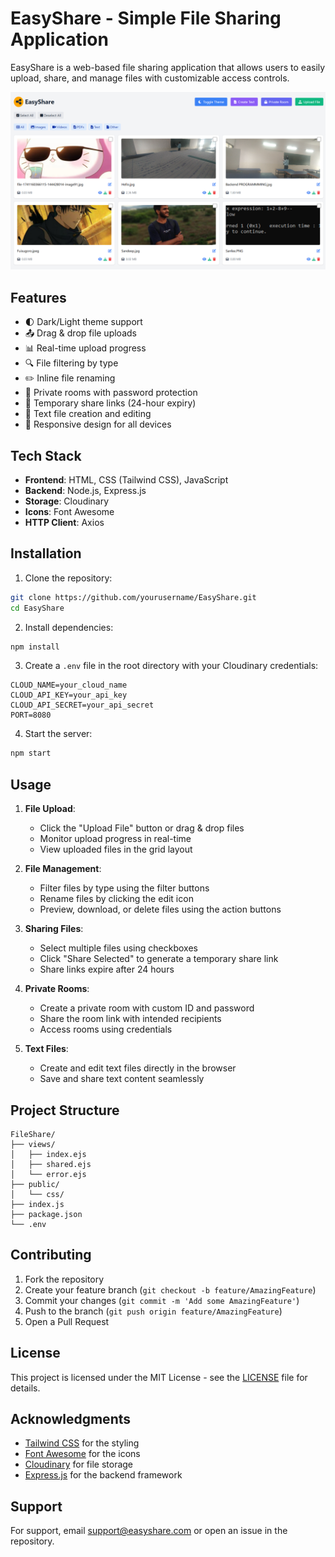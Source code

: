 # EasyShare - Simple File Sharing Application

EasyShare is a web-based file sharing application that allows users to easily upload, share, and manage files with customizable access controls.

![EasyShare Screenshot](image.png)

## Features

- 🌓 Dark/Light theme support
- 📤 Drag & drop file uploads
- 📊 Real-time upload progress
- 🔍 File filtering by type
- ✏️ Inline file renaming
- 🔐 Private rooms with password protection
- 🔗 Temporary share links (24-hour expiry)
- 📝 Text file creation and editing
- 📱 Responsive design for all devices

## Tech Stack

- **Frontend**: HTML, CSS (Tailwind CSS), JavaScript
- **Backend**: Node.js, Express.js
- **Storage**: Cloudinary
- **Icons**: Font Awesome
- **HTTP Client**: Axios

## Installation

1. Clone the repository:
```bash
git clone https://github.com/yourusername/EasyShare.git
cd EasyShare
```

2. Install dependencies:
```bash
npm install
```

3. Create a `.env` file in the root directory with your Cloudinary credentials:
```env
CLOUD_NAME=your_cloud_name
CLOUD_API_KEY=your_api_key
CLOUD_API_SECRET=your_api_secret
PORT=8080
```

4. Start the server:
```bash
npm start
```

## Usage

1. **File Upload**: 
   - Click the "Upload File" button or drag & drop files
   - Monitor upload progress in real-time
   - View uploaded files in the grid layout

2. **File Management**:
   - Filter files by type using the filter buttons
   - Rename files by clicking the edit icon
   - Preview, download, or delete files using the action buttons

3. **Sharing Files**:
   - Select multiple files using checkboxes
   - Click "Share Selected" to generate a temporary share link
   - Share links expire after 24 hours

4. **Private Rooms**:
   - Create a private room with custom ID and password
   - Share the room link with intended recipients
   - Access rooms using credentials

5. **Text Files**:
   - Create and edit text files directly in the browser
   - Save and share text content seamlessly

## Project Structure

```
FileShare/
├── views/
│   ├── index.ejs
│   ├── shared.ejs
│   └── error.ejs
├── public/
│   └── css/
├── index.js
├── package.json
└── .env
```

## Contributing

1. Fork the repository
2. Create your feature branch (`git checkout -b feature/AmazingFeature`)
3. Commit your changes (`git commit -m 'Add some AmazingFeature'`)
4. Push to the branch (`git push origin feature/AmazingFeature`)
5. Open a Pull Request

## License

This project is licensed under the MIT License - see the [LICENSE](LICENSE) file for details.

## Acknowledgments

- [Tailwind CSS](https://tailwindcss.com/) for the styling
- [Font Awesome](https://fontawesome.com/) for the icons
- [Cloudinary](https://cloudinary.com/) for file storage
- [Express.js](https://expressjs.com/) for the backend framework

## Support

For support, email support@easyshare.com or open an issue in the repository.